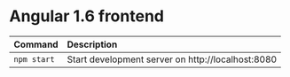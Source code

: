 # Angular 1.6 frontend

| Command | Description |
| :---  | :---  |
| `npm start` | Start development server on http://localhost:8080 |